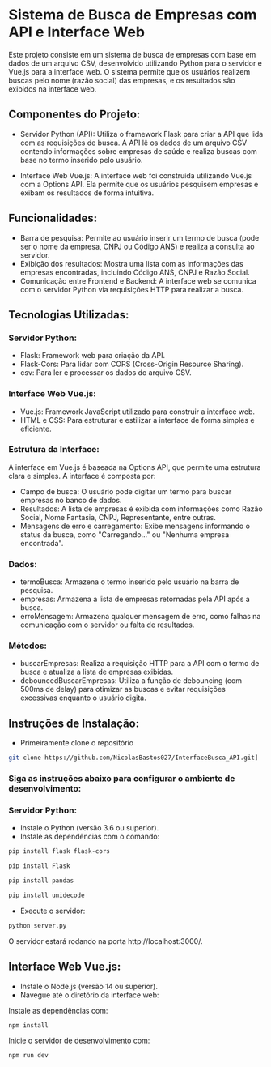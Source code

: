 # Sistema de Busca de Empresas com API e Interface Web

Este projeto consiste em um sistema de busca de empresas com base em dados de um arquivo CSV, desenvolvido utilizando Python para o servidor e Vue.js para a interface web. O sistema permite que os usuários realizem buscas pelo nome (razão social) das empresas, e os resultados são exibidos na interface web.

## Componentes do Projeto:

- Servidor Python (API): Utiliza o framework Flask para criar a API que lida com as requisições de busca. A API lê os dados de um arquivo CSV contendo informações sobre empresas de saúde e realiza buscas com base no termo inserido pelo usuário.

- Interface Web Vue.js: A interface web foi construída utilizando Vue.js com a Options API. Ela permite que os usuários pesquisem empresas e exibam os resultados de forma intuitiva.

## Funcionalidades:

- Barra de pesquisa: Permite ao usuário inserir um termo de busca (pode ser o nome da empresa, CNPJ ou Código ANS) e realiza a consulta ao servidor.
- Exibição dos resultados: Mostra uma lista com as informações das empresas encontradas, incluindo Código ANS, CNPJ e Razão Social.
- Comunicação entre Frontend e Backend: A interface web se comunica com o servidor Python via requisições HTTP para realizar a busca.

## Tecnologias Utilizadas:

### Servidor Python:
- Flask: Framework web para criação da API.
- Flask-Cors: Para lidar com CORS (Cross-Origin Resource Sharing).
- csv: Para ler e processar os dados do arquivo CSV.

### Interface Web Vue.js:

- Vue.js: Framework JavaScript utilizado para construir a interface web.
- HTML e CSS: Para estruturar e estilizar a interface de forma simples e eficiente.


### Estrutura da Interface:
A interface em Vue.js é baseada na Options API, que permite uma estrutura clara e simples. A interface é composta por:

- Campo de busca: O usuário pode digitar um termo para buscar empresas no banco de dados.
- Resultados: A lista de empresas é exibida com informações como Razão Social, Nome Fantasia, CNPJ, Representante, entre outras.
- Mensagens de erro e carregamento: Exibe mensagens informando o status da busca, como "Carregando..." ou "Nenhuma empresa encontrada".

### Dados:
- termoBusca: Armazena o termo inserido pelo usuário na barra de pesquisa.
- empresas: Armazena a lista de empresas retornadas pela API após a busca.
- erroMensagem: Armazena qualquer mensagem de erro, como falhas na comunicação com o servidor ou falta de resultados.

### Métodos:
- buscarEmpresas: Realiza a requisição HTTP para a API com o termo de busca e atualiza a lista de empresas exibidas.
- debouncedBuscarEmpresas: Utiliza a função de debouncing (com 500ms de delay) para otimizar as buscas e evitar requisições excessivas enquanto o usuário digita.

## Instruções de Instalação:

- Primeiramente clone o repositório
```bash
git clone https://github.com/NicolasBastos027/InterfaceBusca_API.git]
```
### Siga as instruções abaixo para configurar o ambiente de desenvolvimento:

### Servidor Python:

- Instale o Python (versão 3.6 ou superior).
- Instale as dependências com o comando:
```bash
pip install flask flask-cors
```
```bash
pip install Flask
```
```bash
pip install pandas
```
```bash
pip install unidecode
```

- Execute o servidor:
```bash
python server.py
```
O servidor estará rodando na porta http://localhost:3000/.

## Interface Web Vue.js:

- Instale o Node.js (versão 14 ou superior).
- Navegue até o diretório da interface web:

Instale as dependências com:
```bash
npm install
```
Inicie o servidor de desenvolvimento com:
```bash
npm run dev
```
